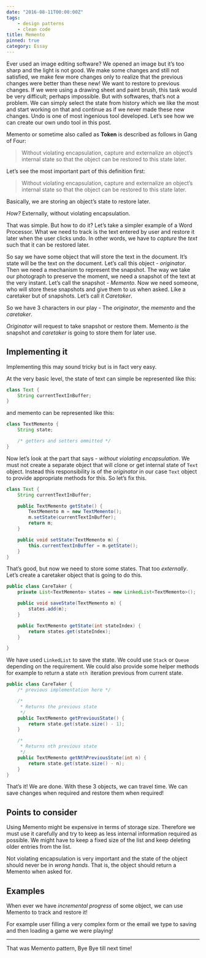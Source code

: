 ```yaml
---
date: "2016-08-11T00:00:00Z"
tags:
    - design patterns
    - clean code
title: Memento
pinned: true
category: Essay
---
```

Ever used an image editing software? We opened an image but it’s too sharp and the light is not good. We make some
changes and still not satisfied, we make few more changes only to realize that the previous changes were better than
these new! We want to restore to previous changes. If we were using a drawing sheet and paint brush, this task would be
very difficult; perhaps impossible. But with softwares, that’s not a problem. We can simply select the state from
history which we like the most and start working on that and continue as if we never made these new changes. Undo is one
of most ingenious tool developed. Let’s see how we can create our own undo tool in this post.

Memento or sometime also called as **Token** is described as follows in Gang of Four:
> Without violating encapsulation, capture and externalize an object’s internal state so that the object can be restored to this state later.

Let’s see the most important part of this definition first:
> Without violating encapsulation, capture and externalize an object’s internal state so that the object can be restored to this state later.

Basically, we are storing an object’s state to restore later.

*How?* Externally, without violating encapsulation.

That was simple. But how to do it? Let’s take a simpler example of a Word Processor. What we need to track is the text
entered by user and restore it later when the user clicks undo. In other words, we have to *capture* the *text* such
that it can be restored later.

So say we have some object that will store the text in the document. It’s state will be the text on the document. Let’s
call this object - *originator*. Then we need a mechanism to represent the snapshot. The way we take our photograph to
preserve the moment, we need a snapshot of the text at the very instant. Let’s call the snapshot - *Memento*. Now we
need someone, who will store these snapshots and give them to us when asked. Like a caretaker but of snapshots. Let’s
call it *Caretaker*.

So we have 3 characters in our play - The *originator*, the *memento* and the *caretaker*.

*Originator* will request to take snapshot or restore them. Memento *is* the snapshot and *caretaker* is going to store
them for later use.

## Implementing it

Implementing this may sound tricky but is in fact very easy.

At the very basic level, the state of text can simple be represented like this:

```java
class Text {
    String currentTextInBuffer;
}
```

and memento can be represented like this:

```java
class TextMemento {
    String state;

    /* getters and setters ommitted */
}
```

Now let’s look at the part that says - *without violating encapsulation*. We must not create a separate object that will
clone or get internal state of `Text` object. Instead this responsibility is of the *originator* in our case `Text`
object to provide appropriate methods for this. So let’s fix this.

```java
class Text {
    String currentTextInBuffer;

    public TextMemento getState() {
        TextMemento m = new TextMemento();
        m.setState(currentTextInBuffer);
        return m;
    }

    public void setState(TextMemento m) {
        this.currentTextInBuffer = m.getState();
    }
}
```

That’s good, but now we need to store some states. That too *externally*. Let’s create a caretaker object that is going
to do this.

```java
public class CareTaker {
    private List<TextMemento> states = new LinkedList<TextMemento>();

    public void saveState(TextMemento m) {
        states.add(m);
    }

    public TextMemento getState(int stateIndex) {
        return states.get(stateIndex);
    }

}
```

We have used `LinkedList` to save the state. We could use `Stack` or `Queue` depending on the requirement. We could also
provide some helper methods for example to return a state `nth `iteration previous from current state.

```java
public class CareTaker {
    /* previous implementation here */

    /*
     * Returns the previous state
     */
    public TextMemento getPreviousState() {
        return state.get(state.size() - 1);
    }

    /*
     * Returns nth previous state
     */
    public TextMemento getNthPreviousState(int n) {
        return state.get(state.size() - n);
    }
}
```

That’s it! We are done. With these 3 objects, we can travel time. We can save changes when required and restore them
when required!

## Points to consider

Using Memento might be expensive in terms of storage size. Therefore we must use it carefully and try to keep as less
internal information required as possible. We might have to keep a fixed size of the list and keep deleting older
entries from the list.

Not violating encapsulation is very important and the state of the object should never be in *wrong hands*. That is, the
object should return a Memento when asked for.

## Examples

When ever we have *incremental progress* of some object, we can use Memento to track and restore it!

For example user filling a very complex form or the email we type to saving and then loading a game we were playing!

---
That was Memento pattern, Bye Bye till next time!

